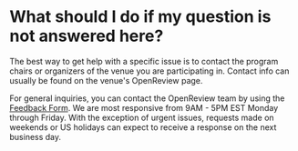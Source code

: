 # What should I do if my question is not answered here?

The best way to get help with a specific issue is to contact the program chairs or organizers of the venue you are participating in. Contact info can usually be found on the venue's OpenReview page.

For general inquiries, you can contact the OpenReview team by using the [Feedback Form](https://openreview.net/contact). We are most responsive from 9AM - 5PM EST Monday through Friday. With the exception of urgent issues, requests made on weekends or US holidays can expect to receive a response on the next business day.

